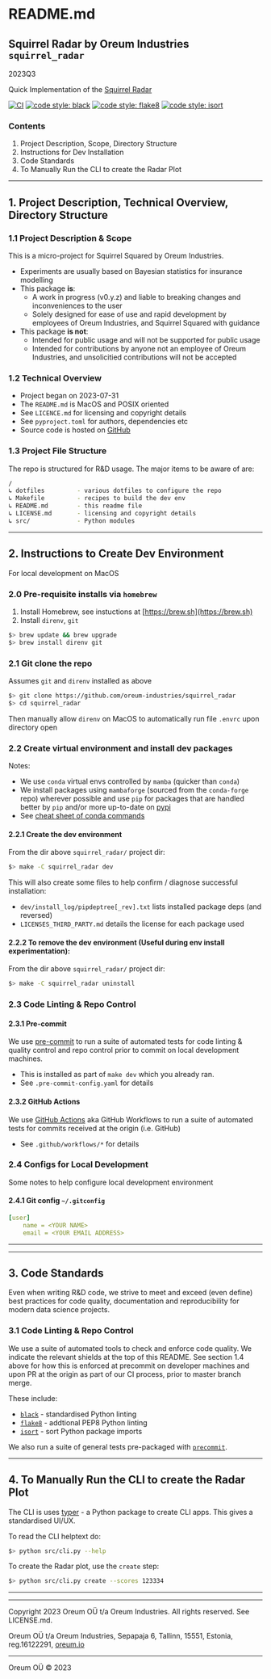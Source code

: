 # README.md

## Squirrel Radar by Oreum Industries `squirrel_radar`

2023Q3

Quick Implementation of the
[Squirrel Radar](https://douglassquirrel.com/radar)


[![CI](https://github.com/oreum-industries/squirrel_radar/workflows/ci/badge.svg)](https://github.com/oreum-industries/squirrel_radar/actions/workflows/ci.yml)
[![code style: black](https://img.shields.io/badge/code%20style-black-000000.svg)](https://github.com/psf/black)
[![code style: flake8](https://img.shields.io/badge/code%20style-flake8-331188.svg)](https://flake8.pycqa.org/en/latest/)
[![code style: isort](https://img.shields.io/badge/code%20style-isort-%231674b1?style=flat)](https://pycqa.github.io/isort/)


### Contents

1. Project Description, Scope, Directory Structure
2. Instructions for Dev Installation
3. Code Standards
4. To Manually Run the CLI to create the Radar Plot

---

## 1. Project Description, Technical Overview, Directory Structure

### 1.1 Project Description & Scope

This is a micro-project for Squirrel Squared by Oreum Industries.

+ Experiments are usually based on Bayesian statistics for insurance modelling
+ This package **is**:
  + A work in progress (v0.y.z) and liable to breaking changes and inconveniences
    to the user
  + Solely designed for ease of use and rapid development by employees of Oreum
    Industries, and Squirrel Squared with guidance
+ This package **is not**:
  + Intended for public usage and will not be supported for public usage
  + Intended for contributions by anyone not an employee of Oreum Industries,
  and unsolicitied contributions will not be accepted


### 1.2 Technical Overview

+ Project began on 2023-07-31
+ The `README.md` is MacOS and POSIX oriented
+ See `LICENCE.md` for licensing and copyright details
+ See `pyproject.toml` for authors, dependencies etc
+ Source code is hosted on [GitHub](https://github.com/oreum-industries/squirrel_radar)



### 1.3 Project File Structure

The repo is structured for R&D usage. The major items to be
aware of are:

```zsh
/
↳ dotfiles         - various dotfiles to configure the repo
↳ Makefile         - recipes to build the dev env
↳ README.md        - this readme file
↳ LICENSE.md       - licensing and copyright details
↳ src/             - Python modules
```

---


## 2. Instructions to Create Dev Environment

For local development on MacOS


### 2.0 Pre-requisite installs via `homebrew`

1. Install Homebrew, see instuctions at [https://brew.sh](https://brew.sh)
2. Install `direnv`, `git`

```zsh
$> brew update && brew upgrade
$> brew install direnv git
```


### 2.1 Git clone the repo

Assumes `git` and `direnv` installed as above

```zsh
$> git clone https://github.com/oreum-industries/squirrel_radar
$> cd squirrel_radar
```

Then manually allow `direnv` on MacOS to automatically run file `.envrc`
upon directory open


### 2.2 Create virtual environment and install dev packages

Notes:

+ We use `conda` virtual envs controlled by `mamba` (quicker than `conda`)
+ We install packages using `mambaforge` (sourced from the `conda-forge` repo) wherever possible and use `pip` for packages that are handled better by `pip` and/or more up-to-date on [pypi](https://pypi.org)
+ See [cheat sheet of conda commands](https://conda.io/docs/_downloads/conda-cheatsheet.pdf)


#### 2.2.1 Create the dev environment

From the dir above `squirrel_radar/` project dir:

```zsh
$> make -C squirrel_radar dev
```

This will also create some files to help confirm / diagnose successful installation:

+ `dev/install_log/pipdeptree[_rev].txt` lists installed package deps (and reversed)
+ `LICENSES_THIRD_PARTY.md` details the license for each package used

#### 2.2.2 To remove the dev environment (Useful during env install experimentation):

From the dir above `squirrel_radar/` project dir:

```zsh
$> make -C squirrel_radar uninstall
```


### 2.3 Code Linting & Repo Control

#### 2.3.1 Pre-commit

We use [pre-commit](https://pre-commit.com) to run a suite of automated tests
for code linting & quality control and repo control prior to commit on local
development machines.

+ This is installed as part of `make dev` which you already ran.
+ See `.pre-commit-config.yaml` for details


#### 2.3.2 GitHub Actions

We use [GitHub Actions](https://docs.github.com/en/actions/using-workflows) aka
GitHub Workflows to run a suite of automated tests for commits received at the
origin (i.e. GitHub)

+ See `.github/workflows/*` for details


### 2.4 Configs for Local Development

Some notes to help configure local development environment

#### 2.4.1 Git config `~/.gitconfig`

```yaml
[user]
    name = <YOUR NAME>
    email = <YOUR EMAIL ADDRESS>
```

---

---

## 3. Code Standards

Even when writing R&D code, we strive to meet and exceed (even define) best
practices for code quality, documentation and reproducibility for modern
data science projects.

### 3.1 Code Linting & Repo Control

We use a suite of automated tools to check and enforce code quality. We indicate
the relevant shields at the top of this README. See section 1.4 above for how
this is enforced at precommit on developer machines and upon PR at the origin as
part of our CI process, prior to master branch merge.

These include:

+ [`black`](https://github.com/psf/black) - standardised Python linting
+ [`flake8`](https://flake8.pycqa.org/en/latest/) - addtional PEP8 Python linting
+ [`isort`](https://pycqa.github.io/isort/) - sort Python package imports

We also run a suite of general tests pre-packaged with
[`precommit`](https://pre-commit.com).


---

## 4. To Manually Run the CLI to create the Radar Plot

The CLI is uses [typer](https://typer.tiangolo.com) - a Python package to create
CLI apps. This gives a standardised UI/UX.

To read the CLI helptext do:

```zsh
$> python src/cli.py --help
```

To create the Radar plot, use the `create` step:

```zsh
$> python src/cli.py create --scores 123334
```

---
---

Copyright 2023 Oreum OÜ t/a Oreum Industries. All rights reserved.
See LICENSE.md.

Oreum OÜ t/a Oreum Industries, Sepapaja 6, Tallinn, 15551, Estonia,
reg.16122291, [oreum.io](https://oreum.io)

---
Oreum OÜ &copy; 2023
